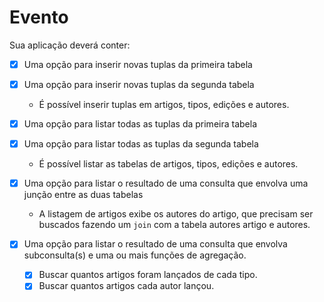 # Evento

Sua aplicação deverá conter:

- [X] Uma opção para inserir novas tuplas da primeira tabela

- [X] Uma opção para inserir novas tuplas da segunda tabela

  * É possível inserir tuplas em artigos, tipos, edições e autores.

- [X] Uma opção para listar todas as tuplas da primeira tabela

- [X] Uma opção para listar todas as tuplas da segunda tabela
 
  * É possível listar as tabelas de artigos, tipos, edições e autores.

- [X] Uma opção para listar o resultado de uma consulta que envolva uma junção entre as duas tabelas

  * A listagem de artigos exibe os autores do artigo, que precisam ser buscados fazendo um `join` com 
    a tabela autores artigo e autores.

- [X] Uma opção para listar o resultado de uma consulta que envolva subconsulta(s) e uma ou mais funções de agregação.

    - [X] Buscar quantos artigos foram lançados de cada tipo.
    - [X] Buscar quantos artigos cada autor lançou.